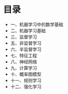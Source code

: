 # 目录

- 一、机器学习中的数学基础
- 二、机器学习基础
- 三、监督学习
- 五、非监督学习
- 六、半监督学习
- 七、特征工程
- 八、神经网络
- 九、计算学习
- 十、概率图模型
- 十一、规则学习
- 十二、强化学习

